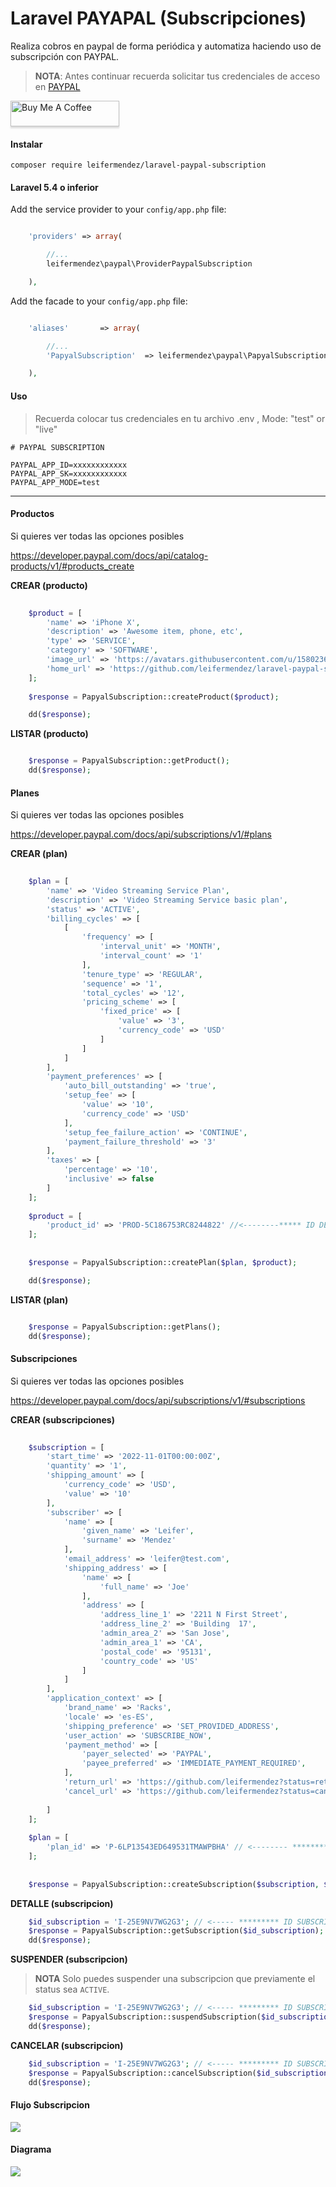 # Laravel PAYAPAL  (Subscripciones)

Realiza cobros en paypal de forma periódica y automatiza haciendo uso de subscripción con PAYPAL.
> __NOTA__: Antes continuar recuerda solicitar tus credenciales de acceso en [PAYPAL](https://developer.paypal.com/developer/applications/create)

<a href="https://www.buymeacoffee.com/leifermendez" target="_blank"><img src="https://www.buymeacoffee.com/assets/img/custom_images/orange_img.png" alt="Buy Me A Coffee" style="height: 41px !important;width: 174px !important;box-shadow: 0px 3px 2px 0px rgba(190, 190, 190, 0.5) !important;-webkit-box-shadow: 0px 3px 2px 0px rgba(190, 190, 190, 0.5) !important;" ></a>

#### Instalar

`composer require leifermendez/laravel-paypal-subscription`

#### Laravel 5.4 o inferior

Add the service provider to your `config/app.php` file:

```php

    'providers' => array(

        //...
        leifermendez\paypal\ProviderPaypalSubscription

    ),

```

Add the facade to your `config/app.php` file:

```php

    'aliases'       => array(

        //...
        'PapyalSubscription'  => leifermendez\paypal\PapyalSubscriptionFacade,

    ),

```

#### Uso

> Recuerda colocar tus credenciales en tu archivo .env
>, Mode: "test" or "live"

```
# PAYPAL SUBSCRIPTION

PAYPAL_APP_ID=xxxxxxxxxxxx
PAYPAL_APP_SK=xxxxxxxxxxxx
PAYPAL_APP_MODE=test
```

---


#### Productos
Si quieres ver todas las opciones posibles

https://developer.paypal.com/docs/api/catalog-products/v1/#products_create

__CREAR (producto)__
```php
    
    $product = [
        'name' => 'iPhone X',
        'description' => 'Awesome item, phone, etc',
        'type' => 'SERVICE',
        'category' => 'SOFTWARE',
        'image_url' => 'https://avatars.githubusercontent.com/u/15802366?s=460&u=ac6cc646599f2ed6c4699a74b15192a29177f85a&v=4',
        'home_url' => 'https://github.com/leifermendez/laravel-paypal-subscription',
    ];
    
    $response = PapyalSubscription::createProduct($product);

    dd($response);

```


__LISTAR (producto)__
```php

    $response = PapyalSubscription::getProduct();
    dd($response);
```


#### Planes
Si quieres ver todas las opciones posibles

https://developer.paypal.com/docs/api/subscriptions/v1/#plans

__CREAR (plan)__
```php
    
    $plan = [
        'name' => 'Video Streaming Service Plan',
        'description' => 'Video Streaming Service basic plan',
        'status' => 'ACTIVE',
        'billing_cycles' => [
            [
                'frequency' => [
                    'interval_unit' => 'MONTH',
                    'interval_count' => '1'
                ],
                'tenure_type' => 'REGULAR',
                'sequence' => '1',
                'total_cycles' => '12',
                'pricing_scheme' => [
                    'fixed_price' => [
                        'value' => '3',
                        'currency_code' => 'USD'
                    ]
                ]
            ]
        ],
        'payment_preferences' => [
            'auto_bill_outstanding' => 'true',
            'setup_fee' => [
                'value' => '10',
                'currency_code' => 'USD'
            ],
            'setup_fee_failure_action' => 'CONTINUE',
            'payment_failure_threshold' => '3'
        ],
        'taxes' => [
            'percentage' => '10',
            'inclusive' => false
        ]
    ];
    
    $product = [
        'product_id' => 'PROD-5C186753RC8244822' //<--------***** ID DEL PRODUCTO
    ];
    
    
    $response = PapyalSubscription::createPlan($plan, $product);

    dd($response);

```


__LISTAR (plan)__
```php

    $response = PapyalSubscription::getPlans();
    dd($response);
```

#### Subscripciones
Si quieres ver todas las opciones posibles

https://developer.paypal.com/docs/api/subscriptions/v1/#subscriptions

__CREAR (subscripciones)__
```php
    
    $subscription = [
        'start_time' => '2022-11-01T00:00:00Z',
        'quantity' => '1',
        'shipping_amount' => [
            'currency_code' => 'USD',
            'value' => '10'
        ],
        'subscriber' => [
            'name' => [
                'given_name' => 'Leifer',
                'surname' => 'Mendez'
            ],
            'email_address' => 'leifer@test.com',
            'shipping_address' => [
                'name' => [
                    'full_name' => 'Joe'
                ],
                'address' => [
                    'address_line_1' => '2211 N First Street',
                    'address_line_2' => 'Building  17',
                    'admin_area_2' => 'San Jose',
                    'admin_area_1' => 'CA',
                    'postal_code' => '95131',
                    'country_code' => 'US'
                ]
            ]
        ],
        'application_context' => [
            'brand_name' => 'Racks',
            'locale' => 'es-ES',
            'shipping_preference' => 'SET_PROVIDED_ADDRESS',
            'user_action' => 'SUBSCRIBE_NOW',
            'payment_method' => [
                'payer_selected' => 'PAYPAL',
                'payee_preferred' => 'IMMEDIATE_PAYMENT_REQUIRED',
            ],
            'return_url' => 'https://github.com/leifermendez?status=returnSuccess',
            'cancel_url' => 'https://github.com/leifermendez?status=cancelUrl'
    
        ]
    ];
    
    $plan = [
        'plan_id' => 'P-6LP13543ED649531TMAWPBHA' // <-------- ************ ID DEL PLAN CREADO
    ];
    
    
    $response = PapyalSubscription::createSubscription($subscription, $plan);

```


__DETALLE (subscripcion)__
```php
    $id_subscription = 'I-25E9NV7WG2G3'; // <----- ********* ID SUBSCRIPCION
    $response = PapyalSubscription::getSubscription($id_subscription);
    dd($response);

```

__SUSPENDER (subscripcion)__
> __NOTA__ Solo puedes suspender una subscripcion que previamente el status sea `ACTIVE`.

```php
    $id_subscription = 'I-25E9NV7WG2G3'; // <----- ********* ID SUBSCRIPCION
    $response = PapyalSubscription::suspendSubscription($id_subscription);
    dd($response);

```

__CANCELAR (subscripcion)__

```php
    $id_subscription = 'I-25E9NV7WG2G3'; // <----- ********* ID SUBSCRIPCION
    $response = PapyalSubscription::cancelSubscription($id_subscription);
    dd($response);

```

#### Flujo Subscripcion 

![](https://i.imgur.com/PTDcpuu.png)

#### Diagrama

![](https://i.imgur.com/ktMrSBs.png)